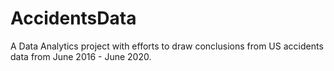 # AccidentsData
A Data Analytics project with efforts to draw conclusions from US accidents data from June 2016 - June 2020.
